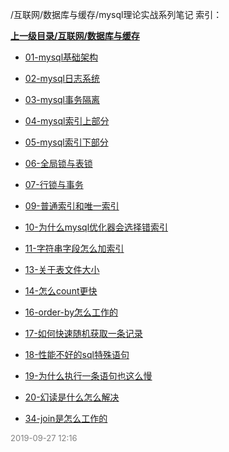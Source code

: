 /互联网/数据库与缓存/mysql理论实战系列笔记 索引：


**[上一级目录/互联网/数据库与缓存](/互联网/数据库与缓存/index.md)**

- [01-mysql基础架构](/互联网/数据库与缓存/mysql理论实战系列笔记/01-mysql基础架构.md)

- [02-mysql日志系统](/互联网/数据库与缓存/mysql理论实战系列笔记/02-mysql日志系统.md)

- [03-mysql事务隔离](/互联网/数据库与缓存/mysql理论实战系列笔记/03-mysql事务隔离.md)

- [04-mysql索引上部分](/互联网/数据库与缓存/mysql理论实战系列笔记/04-mysql索引上部分.md)

- [05-mysql索引下部分](/互联网/数据库与缓存/mysql理论实战系列笔记/05-mysql索引下部分.md)

- [06-全局锁与表锁](/互联网/数据库与缓存/mysql理论实战系列笔记/06-全局锁与表锁.md)

- [07-行锁与事务](/互联网/数据库与缓存/mysql理论实战系列笔记/07-行锁与事务.md)

- [09-普通索引和唯一索引](/互联网/数据库与缓存/mysql理论实战系列笔记/09-普通索引和唯一索引.md)

- [10-为什么mysql优化器会选择错索引](/互联网/数据库与缓存/mysql理论实战系列笔记/10-为什么mysql优化器会选择错索引.md)

- [11-字符串字段怎么加索引](/互联网/数据库与缓存/mysql理论实战系列笔记/11-字符串字段怎么加索引.md)

- [13-关于表文件大小](/互联网/数据库与缓存/mysql理论实战系列笔记/13-关于表文件大小.md)

- [14-怎么count更快](/互联网/数据库与缓存/mysql理论实战系列笔记/14-怎么count更快.md)

- [16-order-by怎么工作的](/互联网/数据库与缓存/mysql理论实战系列笔记/16-order-by怎么工作的.md)

- [17-如何快速随机获取一条记录](/互联网/数据库与缓存/mysql理论实战系列笔记/17-如何快速随机获取一条记录.md)

- [18-性能不好的sql特殊语句](/互联网/数据库与缓存/mysql理论实战系列笔记/18-性能不好的sql特殊语句.md)

- [19-为什么执行一条语句也这么慢](/互联网/数据库与缓存/mysql理论实战系列笔记/19-为什么执行一条语句也这么慢.md)

- [20-幻读是什么怎么解决](/互联网/数据库与缓存/mysql理论实战系列笔记/20-幻读是什么怎么解决.md)

- [34-join是怎么工作的](/互联网/数据库与缓存/mysql理论实战系列笔记/34-join是怎么工作的.md)


<font size=2 color='grey'> 2019-09-27 12:16 </font>